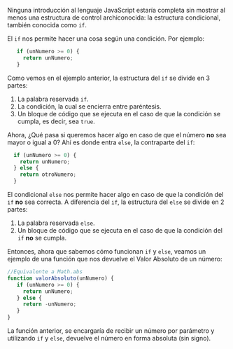 Ninguna introducción al lenguaje JavaScript estaría completa sin mostrar al menos una estructura de control archiconocida: la estructura condicional, también conocida como `if`.

El `if` nos permite hacer una cosa según una condición. Por ejemplo:

```javascript
   if (unNumero >= 0) {
     return unNumero;
   }
```

Como vemos en el ejemplo anterior, la estructura del `if` se divide en 3 partes:

1. La palabra reservada `if`.
2. La condición, la cual se encierra entre paréntesis.
3. Un bloque de código que se ejecuta en el caso de que la condición se cumpla, es decir, sea `true`.


Ahora, ¿Qué pasa si queremos hacer algo en caso de que el número **no** sea mayor o igual a 0?
Ahí es donde entra `else`, la contraparte del `if`:

```javascript
  if (unNumero >= 0) {
    return unNumero;
  } else {
    return otroNumero;
  }
```
El condicional `else` nos permite hacer algo en caso de que la condición del `if` **no** sea correcta.
A diferencia del `if`, la estructura del `else` se divide en 2 partes:

1. La palabra reservada `else`.
2. Un bloque de código que se ejecuta en el caso de que la condición del `if` **no** se cumpla.


Entonces, ahora que sabemos cómo funcionan `if` y `else`, veamos un ejemplo de una función que nos devuelve el Valor Absoluto de un número:

```javascript
//Equivalente a Math.abs
function valorAbsoluto(unNumero) {
   if (unNumero >= 0) {
     return unNumero;
   } else {
     return -unNumero;
   }
}
```

La función anterior, se encargaría de recibir un número por parámetro y utilizando `if` y `else`, devuelve el número en forma absoluta (sin signo).